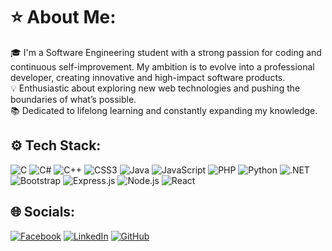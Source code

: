 # ⭐ About Me:
🎓 I'm a Software Engineering student with a strong passion for coding and continuous self-improvement. My ambition is to evolve into a professional developer, creating innovative and high-impact software products.  
💡 Enthusiastic about exploring new web technologies and pushing the boundaries of what’s possible.  
📚 Dedicated to lifelong learning and constantly expanding my knowledge.

## ⚙️ Tech Stack:
![C](https://img.shields.io/badge/C-00599C?style=flat&logo=c&logoColor=white)
![C#](https://img.shields.io/badge/C%23-239120?style=flat&logo=csharp&logoColor=white)
![C++](https://img.shields.io/badge/C%2B%2B-00599C?style=flat&logo=cplusplus&logoColor=white)
![CSS3](https://img.shields.io/badge/CSS3-1572B6?style=flat&logo=css3&logoColor=white)
![Java](https://img.shields.io/badge/Java-007396?style=flat&logo=java&logoColor=white)
![JavaScript](https://img.shields.io/badge/JavaScript-F7DF1E?style=flat&logo=javascript&logoColor=black)
![PHP](https://img.shields.io/badge/PHP-777BB4?style=flat&logo=php&logoColor=white)
![Python](https://img.shields.io/badge/Python-3776AB?style=flat&logo=python&logoColor=white)
![.NET](https://img.shields.io/badge/.NET-512BD4?style=flat&logo=dotnet&logoColor=white)
![Bootstrap](https://img.shields.io/badge/Bootstrap-563D7C?style=flat&logo=bootstrap&logoColor=white)
![Express.js](https://img.shields.io/badge/Express.js-000000?style=flat&logo=express&logoColor=white)
![Node.js](https://img.shields.io/badge/Node.js-339933?style=flat&logo=node.js&logoColor=white)
![React](https://img.shields.io/badge/React-61DAFB?style=flat&logo=react&logoColor=black)

## 🌐 Socials:
[![Facebook](https://img.shields.io/badge/Facebook-blue?style=flat&logo=facebook&logoColor=white)](https://www.facebook.com)
[![LinkedIn](https://img.shields.io/badge/LinkedIn-blue?style=flat&logo=linkedin&logoColor=white)](https://www.linkedin.com)
[![GitHub](https://img.shields.io/badge/GitHub-000000?style=flat&logo=github&logoColor=white)](https://github.com)
